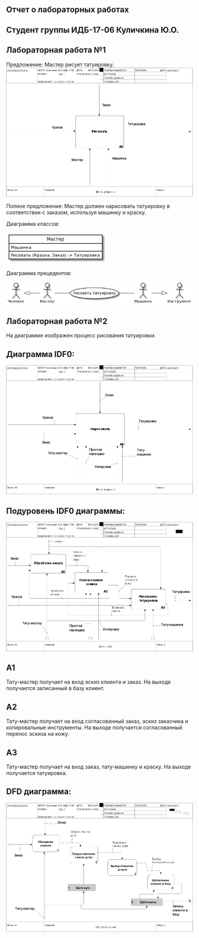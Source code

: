 ## Отчет о лабораторных работах 
## Студент группы ИДБ-17-06 Куличкина Ю.О.

## Лабораторная работа №1

Предложение: Мастер рисует татуировку.
![none](https://github.com/kulichkinayuliya/kulichkinayuliya.github.io/blob/master/lab1/modeldiagram.png)

Полное предложение: Мастер должен нарисовать татуировку в соответствии с заказом, используя машинку и краску.

Диаграмма классов:

![none](https://github.com/kulichkinayuliya/kulichkinayuliya.github.io/blob/master/lab1/ClassDaigram.png)

Диаграмма прецедентов:

![none](https://github.com/kulichkinayuliya/kulichkinayuliya.github.io/blob/master/lab1/PrnDiagram.png)

## Лабораторная работа №2

На диаграмме изображен процесс рисования татуировки.

## Диаграмма IDF0:
![none](https://github.com/kulichkinayuliya/kulichkinayuliya.github.io/blob/master/lab2/IDF01.png)

## Подуровень IDF0 диаграммы:
![none](https://github.com/kulichkinayuliya/kulichkinayuliya.github.io/blob/master/lab2/IDF02.png)

## А1

Тату-мастер получает на вход эскиз клиента и заказ. На выходе получается записанный в базу клиент.

## А2

Тату-мастер получает на вход согласованный заказ, эскиз заказчика и копировальные инструменты. На выходе получается согласованный перенос эскиза на кожу.

## А3

Тату-мастер получает на вход заказ, тату-машинку и краску. На выходе получается татуировка.

## DFD диаграмма:
![none](https://github.com/kulichkinayuliya/kulichkinayuliya.github.io/blob/master/lab2/dfd.png)

